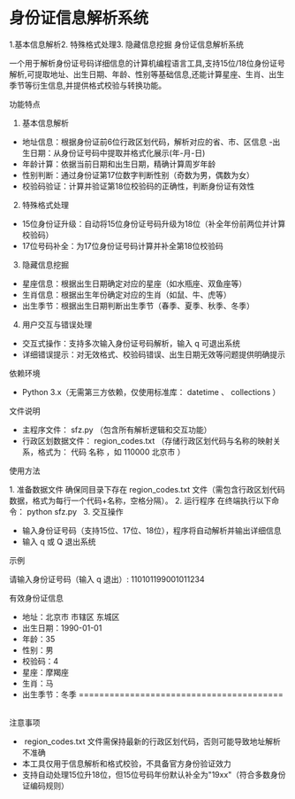 # 身份证信息解析系统
1.基本信息解析2. 特殊格式处理3. 隐藏信息挖掘
身份证信息解析系统
 
一个用于解析身份证号码详细信息的计算机编程语言工具,支持15位/18位身份证号解析,可提取地址、出生日期、年龄、性别等基础信息,还能计算星座、生肖、出生季节等衍生信息,并提供格式校验与转换功能。
 
功能特点
 
1. 基本信息解析
 
- 地址信息：根据身份证前6位行政区划代码，解析对应的省、市、区信息
-出生日期：从身份证号码中提取并格式化展示(年-月-日)
- 年龄计算：依据当前日期和出生日期，精确计算周岁年龄
- 性别判断：通过身份证第17位数字判断性别（奇数为男，偶数为女）
- 校验码验证：计算并验证第18位校验码的正确性，判断身份证有效性
 
2. 特殊格式处理
 
- 15位身份证升级：自动将15位身份证号码升级为18位（补全年份前两位并计算校验码）
- 17位号码补全：为17位身份证号码计算并补全第18位校验码
 
3. 隐藏信息挖掘
 
- 星座信息：根据出生日期确定对应的星座（如水瓶座、双鱼座等）
- 生肖信息：根据出生年份确定对应的生肖（如鼠、牛、虎等）
- 出生季节：根据出生日期判断出生季节（春季、夏季、秋季、冬季）
 
4. 用户交互与错误处理
 
- 交互式操作：支持多次输入身份证号码解析，输入 q 可退出系统
- 详细错误提示：对无效格式、校验码错误、出生日期无效等问题提供明确提示
 
依赖环境
 
- Python 3.x（无需第三方依赖，仅使用标准库： datetime 、 collections ）
 
文件说明
 
- 主程序文件： sfz.py （包含所有解析逻辑和交互功能）
- 行政区划数据文件： region_codes.txt （存储行政区划代码与名称的映射关系，格式为： 代码 名称 ，如 110000 北京市 ）
 
使用方法
 
1. 准备数据文件
确保同目录下存在 region_codes.txt 文件（需包含行政区划代码数据，格式为每行一个代码+名称，空格分隔）。
2. 运行程序
在终端执行以下命令：
python sfz.py
 
3. 交互操作
- 输入身份证号码（支持15位、17位、18位），程序将自动解析并输出详细信息
- 输入 q 或 Q 退出系统
 
示例
 
请输入身份证号码（输入 q 退出）: 110101199001011234

有效身份证信息
- 地址：北京市 市辖区 东城区
- 出生日期：1990-01-01
- 年龄：35
- 性别：男
- 校验码：4
- 星座：摩羯座
- 生肖：马
- 出生季节：冬季
========================================
 
 
注意事项
 
-  region_codes.txt 文件需保持最新的行政区划代码，否则可能导致地址解析不准确
- 本工具仅用于信息解析和格式校验，不具备官方身份验证效力
- 支持自动处理15位升18位，但15位号码年份默认补全为"19xx"（符合多数身份证编码规则）
